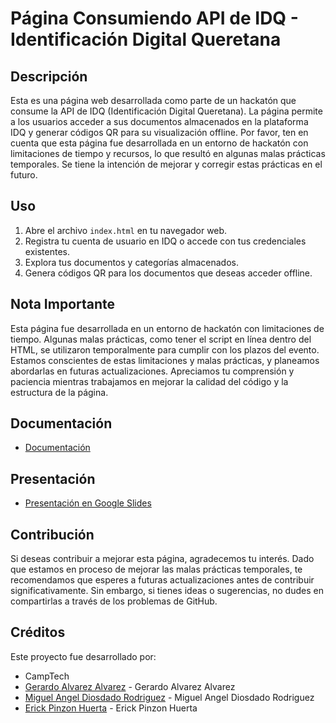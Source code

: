 # Página Consumiendo API de IDQ - Identificación Digital Queretana

## Descripción

Esta es una página web desarrollada como parte de un hackatón que consume la API de IDQ (Identificación Digital Queretana). La página permite a los usuarios acceder a sus documentos almacenados en la plataforma IDQ y generar códigos QR para su visualización offline. Por favor, ten en cuenta que esta página fue desarrollada en un entorno de hackatón con limitaciones de tiempo y recursos, lo que resultó en algunas malas prácticas temporales. Se tiene la intención de mejorar y corregir estas prácticas en el futuro.

## Uso

1. Abre el archivo `index.html` en tu navegador web.
2. Registra tu cuenta de usuario en IDQ o accede con tus credenciales existentes.
3. Explora tus documentos y categorías almacenados.
4. Genera códigos QR para los documentos que deseas acceder offline.

## Nota Importante

Esta página fue desarrollada en un entorno de hackatón con limitaciones de tiempo. Algunas malas prácticas, como tener el script en línea dentro del HTML, se utilizaron temporalmente para cumplir con los plazos del evento. Estamos conscientes de estas limitaciones y malas prácticas, y planeamos abordarlas en futuras actualizaciones. Apreciamos tu comprensión y paciencia mientras trabajamos en mejorar la calidad del código y la estructura de la página.

## Documentación

- [Documentación](https://docs.google.com/document/d/1QxlpP-ROawh3xvM8S_HzHmWLFMLtmj_siKDzXbN0xaQ/edit?usp=sharing)

## Presentación

- [Presentación en Google Slides](https://docs.google.com/presentation/d/1flYl4w_tBPO0VpfHNz3eY5SE5Ozynt_f/edit?usp=sharing&ouid=105847790403881410959&rtpof=true&sd=true)

## Contribución

Si deseas contribuir a mejorar esta página, agradecemos tu interés. Dado que estamos en proceso de mejorar las malas prácticas temporales, te recomendamos que esperes a futuras actualizaciones antes de contribuir significativamente. Sin embargo, si tienes ideas o sugerencias, no dudes en compartirlas a través de los problemas de GitHub.

## Créditos

Este proyecto fue desarrollado por:

- CampTech
- [Gerardo Alvarez Alvarez](https://github.com/gerardoaaxg) - Gerardo Alvarez Alvarez
- [Miguel Angel Diosdado Rodriguez](https://github.com/SrCosmicCat) - Miguel Angel Diosdado Rodriguez
- [Erick Pinzon Huerta](https://github.com/erickpinzon18) - Erick Pinzon Huerta
